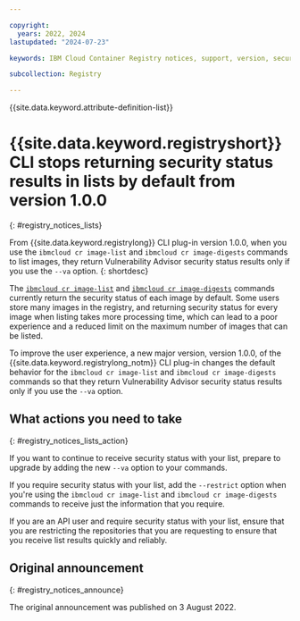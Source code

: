 ```yaml
---

copyright:
  years: 2022, 2024
lastupdated: "2024-07-23"

keywords: IBM Cloud Container Registry notices, support, version, security status, lists

subcollection: Registry

---
```


{{site.data.keyword.attribute-definition-list}}

# {{site.data.keyword.registryshort}} CLI stops returning security status results in lists by default from version 1.0.0
{: #registry_notices_lists}

From {{site.data.keyword.registrylong}} CLI plug-in version 1.0.0, when you use the `ibmcloud cr image-list` and `ibmcloud cr image-digests` commands to list images, they return Vulnerability Advisor security status results only if you use the `--va` option.
{: shortdesc}

The [`ibmcloud cr image-list`](/docs/Registry?topic=Registry-containerregcli#bx_cr_image_list) and [`ibmcloud cr image-digests`](/docs/Registry?topic=Registry-containerregcli#bx_cr_image_digests) commands currently return the security status of each image by default. Some users store many images in the registry, and returning security status for every image when listing takes more processing time, which can lead to a poor experience and a reduced limit on the maximum number of images that can be listed.

To improve the user experience, a new major version, version 1.0.0, of the {{site.data.keyword.registrylong_notm}} CLI plug-in changes the default behavior for the `ibmcloud cr image-list` and `ibmcloud cr image-digests` commands so that they return Vulnerability Advisor security status results only if you use the `--va` option.

## What actions you need to take
{: #registry_notices_lists_action}

If you want to continue to receive security status with your list, prepare to upgrade by adding the new `--va` option to your commands.

If you require security status with your list, add the `--restrict` option when you're using the `ibmcloud cr image-list` and `ibmcloud cr image-digests` commands to receive just the information that you require.

If you are an API user and require security status with your list, ensure that you are restricting the repositories that you are requesting to ensure that you receive list results quickly and reliably.

## Original announcement
{: #registry_notices_announce}

The original announcement was published on 3 August 2022.
